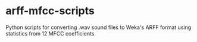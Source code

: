 # arff-mfcc-scripts

Python scripts for converting .wav sound files to Weka's ARFF format using statistics from 12 MFCC coefficients. 

